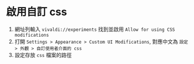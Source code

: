 # 啟用自訂 css

1. 網址列輸入 `vivaldi://experiments` 找到並啟用 `Allow for using CSS modifications`
2. 打開 `Settings > Appearance > Custom UI Modifications`, 對應中文為 `設定 > 外觀 > 自訂使用者介面的 css`
3. 設定存放 `css` 檔案的路徑
